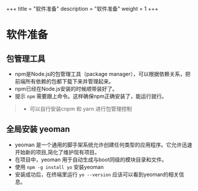 +++
title = "软件准备"
description = "软件准备"
weight = 1
+++

# 软件准备

## 包管理工具

* npm是Node.js的包管理工具（package manager），可以根据依赖关系，把前端所有依赖的包都下载下来并管理起来。
* npm已经在Node.js安装的时候顺带装好了。
* 提示 `npm` 需要跟上命令。这样确保npm正确安装了，能运行就行。

> - 可以自行安装cnpm 和 yarn 进行包管理控制

## 全局安装 yeoman

* yeoman 是一个通用的脚手架系统允许创建任何类型的应用程序。它允许迅速开始新的项目,简化了维护现有项目。
* 在项目中，yeoman 用于自动生成与boot同级的模块目录和文件。
* 使用 `npm -g install yo` 安装yeoman
* 安装成功后，在终端里运行 `yo --version` 应该可以看到yeoman的相关信息。
